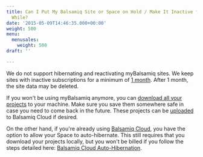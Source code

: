 ```yaml
---
title: Can I Put My Balsamiq Site or Space on Hold / Make It Inactive for a
  While?
date: '2015-05-09T14:46:35.000+00:00'
weight: 500
menu:
  menusales:
    weight: 500
draft: ''

---
```


We do not support hibernating and reactivating myBalsamiq sites. We keep sites with inactive subscriptions for a minimum of [1 month](https://docs.balsamiq.com/mybalsamiq/tos/#how-can-i-access-or-correct-my-information). After 1 month, the site data may be deleted.

If you won't be using myBalsamiq anymore, you can [download all your projects](https://docs.balsamiq.com/mybalsamiq/project/#uploading-and-downloading-projects) to your machine. Make sure you save them somewhere safe in case you need to come back in the future. These projects can be [uploaded](https://docs.balsamiq.com/cloud/importing/#importing-from-mybalsamiq) to Balsamiq Cloud if desired.

On the other hand, if you're already using [Balsamiq Cloud](https://balsamiq.cloud/), you have the option to allow your Space to auto-hibernate. This still requires that you download your projects locally, but you won't be billed if you follow the steps detailed here: [Balsamiq Cloud Auto-Hibernation](/sales/cloudsubscriptions/#auto-hibernation).

